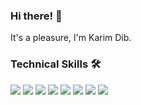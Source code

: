 ### Hi there! 👋
It's a pleasure, I'm Karim Dib.
<!--
**karimdib/karimdib** is a ✨ _special_ ✨ repository because its `README.md` (this file) appears on your GitHub profile.

Here are some ideas to get you started:

- 🔭 I’m currently working on ...
- 🌱 I’m currently learning ...
- 👯 I’m looking to collaborate on ...
- 🤔 I’m looking for help with ...
- 💬 Ask me about ...
- 📫 How to reach me: ...
- 😄 Pronouns: ...
- ⚡ Fun fact: ...
-->

### Technical Skills 🛠️

![](https://img.shields.io/badge/-HTML-333333?style=flat&logo=html5) [![](https://img.shields.io/badge/-CSS-blue?style=flat&logo=css3)](https://it.wikipedia.org/wiki/CSS) [![](https://img.shields.io/badge/-JavaScript-yellow?style=flat&logo=javascript)]([https://shields.io/](https://it.wikipedia.org/wiki/JavaScript)) [![](https://img.shields.io/badge/-Vue.js-green?style=flat&logo=vue.js)]([https://shields.io/](https://vuejs.org/)) [![](https://img.shields.io/badge/-MySQL-blue?style=flat&logo=mysql)]([https://shields.io/](https://www.mysql.com/it/)) [![](https://img.shields.io/badge/-Sass-pink?style=flat&logo=sass)]([https://shields.io/](https://sass-lang.com/)) [![](https://img.shields.io/badge/-Laravel-red?style=flat&logo=laravel)]([https://shields.io/](https://laravel.com/)) [![](https://img.shields.io/badge/-Bootstrap-purple?style=flat&logo=bootstrap)]([https://shields.io/](https://getbootstrap.com/)https://getbootstrap.com/)




